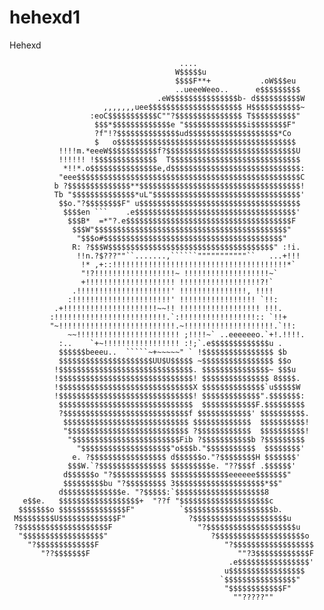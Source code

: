 # hehexd1
Hehexd

                                          ....
                                         W$$$$$u
                                         $$$$F**+           .oW$$$eu
                                         ..ueeeWeeo..      e$$$$$$$$$
                                     .eW$$$$$$$$$$$$$$$b- d$$$$$$$$$$W
                         ,,,,,,,uee$$$$$$$$$$$$$$$$$$$$$ H$$$$$$$$$$$~
                      :eoC$$$$$$$$$$$C""?$$$$$$$$$$$$$$$ T$$$$$$$$$$"
                       $$$*$$$$$$$$$$$$$e "$$$$$$$$$$$$$$i$$$$$$$$F"
                       ?f"!?$$$$$$$$$$$$$$ud$$$$$$$$$$$$$$$$$$$$*Co
                       $   o$$$$$$$$$$$$$$$$$$$$$$$$$$$$$$$$$$$$$$$$
               !!!!m.*eeeW$$$$$$$$$$$f?$$$$$$$$$$$$$$$$$$$$$$$$$$$$$U
               !!!!!! !$$$$$$$$$$$$$$  T$$$$$$$$$$$$$$$$$$$$$$$$$$$$$
                *!!*.o$$$$$$$$$$$$$$$e,d$$$$$$$$$$$$$$$$$$$$$$$$$$$$$:
               "eee$$$$$$$$$$$$$$$$$$$$$$$$$$$$$$$$$$$$$$$$$$$$$$$$$$C
              b ?$$$$$$$$$$$$$$**$$$$$$$$$$$$$$$$$$$$$$$$$$$$$$$$$$$$!
              Tb "$$$$$$$$$$$$$$*uL"$$$$$$$$$$$$$$$$$$$$$$$$$$$$$$$$$'
               $$o."?$$$$$$$$F" u$$$$$$$$$$$$$$$$$$$$$$$$$$$$$$$$$$$$
                $$$$en ```    .e$$$$$$$$$$$$$$$$$$$$$$$$$$$$$$$$$$$$'
                 $$$B*  =*"?.e$$$$$$$$$$$$$$$$$$$$$$$$$$$$$$$$$$$$$F
                  $$$W"$$$$$$$$$$$$$$$$$$$$$$$$$$$$$$$$$$$$$$$$$$$"
                   "$$$o#$$$$$$$$$$$$$$$$$$$$$$$$$$$$$$$$$$$$$$$$"
                  R: ?$$$W$$$$$$$$$$$$$$$$$$$$$$$$$$$$$$$$$$$$$" :!i.
                   !!n.?$???""``.......,``````"""""""""""``   ...+!!!
                    !* ,+::!!!!!!!!!!!!!!!!!!!!!!!!!!!!!!!!!!!!!!!*`
                    "!?!!!!!!!!!!!!!!!!!!~ !!!!!!!!!!!!!!!!!!!~`
                    +!!!!!!!!!!!!!!!!!!!! !!!!!!!!!!!!!!!!!!?!`
                  .!!!!!!!!!!!!!!!!!!!!!' !!!!!!!!!!!!!!!, !!!!
                 :!!!!!!!!!!!!!!!!!!!!!!' !!!!!!!!!!!!!!!!! `!!:
              .+!!!!!!!!!!!!!!!!!!!!!~~!! !!!!!!!!!!!!!!!!!! !!!.
             :!!!!!!!!!!!!!!!!!!!!!!!!!.`:!!!!!!!!!!!!!!!!!:: `!!+
             "~!!!!!!!!!!!!!!!!!!!!!!!!!!.~!!!!!!!!!!!!!!!!!!!!.`!!:
                 ~~!!!!!!!!!!!!!!!!!!!!!!! ;!!!!~` ..eeeeeeo.`+!.!!!!.
               :..    `+~!!!!!!!!!!!!!!!!! :!;`.e$$$$$$$$$$$$$u .
               $$$$$$beeeu..  `````~+~~~~~" ` !$$$$$$$$$$$$$$$$ $b
               $$$$$$$$$$$$$$$$$$$$$UU$U$$$$$ ~$$$$$$$$$$$$$$$$ $$o
              !$$$$$$$$$$$$$$$$$$$$$$$$$$$$$$. $$$$$$$$$$$$$$$~ $$$u
              !$$$$$$$$$$$$$$$$$$$$$$$$$$$$$$! $$$$$$$$$$$$$$$ 8$$$$.
              !$$$$$$$$$$$$$$$$$$$$$$$$$$$$$$X $$$$$$$$$$$$$$`u$$$$$W
              !$$$$$$$$$$$$$$$$$$$$$$$$$$$$$$! $$$$$$$$$$$$$".$$$$$$$:
               $$$$$$$$$$$$$$$$$$$$$$$$$$$$$$  $$$$$$$$$$$$F.$$$$$$$$$
               ?$$$$$$$$$$$$$$$$$$$$$$$$$$$$f $$$$$$$$$$$$' $$$$$$$$$$.
                $$$$$$$$$$$$$$$$$$$$$$$$$$$$ $$$$$$$$$$$$$  $$$$$$$$$$!
                "$$$$$$$$$$$$$$$$$$$$$$$$$$$ ?$$$$$$$$$$$$  $$$$$$$$$$!
                 "$$$$$$$$$$$$$$$$$$$$$$$$Fib ?$$$$$$$$$$$b ?$$$$$$$$$
                   "$$$$$$$$$$$$$$$$$$$$"o$$$b."$$$$$$$$$$$  $$$$$$$$'
                  e. ?$$$$$$$$$$$$$$$$$ d$$$$$$o."?$$$$$$$$H $$$$$$$'
                 $$$W.`?$$$$$$$$$$$$$$$ $$$$$$$$$e. "??$$$f .$$$$$$'
                d$$$$$$o "?$$$$$$$$$$$$ $$$$$$$$$$$$$eeeeee$$$$$$$"
                $$$$$$$$$bu "?$$$$$$$$$ 3$$$$$$$$$$$$$$$$$$$$*$$"
               d$$$$$$$$$$$$$e. "?$$$$$:`$$$$$$$$$$$$$$$$$$$$8
       e$$e.   $$$$$$$$$$$$$$$$$$+  "??f "$$$$$$$$$$$$$$$$$$$$c
      $$$$$$$o $$$$$$$$$$$$$$$F"          `$$$$$$$$$$$$$$$$$$$$b.
     M$$$$$$$$U$$$$$$$$$$$$$F"              ?$$$$$$$$$$$$$$$$$$$$$u
     ?$$$$$$$$$$$$$$$$$$$$F                   "?$$$$$$$$$$$$$$$$$$$$u
      "$$$$$$$$$$$$$$$$$$"                       ?$$$$$$$$$$$$$$$$$$$$o
        "?$$$$$$$$$$$$$F                            "?$$$$$$$$$$$$$$$$$$
           "??$$$$$$$F                                 ""?3$$$$$$$$$$$$F
                                                     .e$$$$$$$$$$$$$$$$'
                                                    u$$$$$$$$$$$$$$$$$
                                                   `$$$$$$$$$$$$$$$$"
                                                    "$$$$$$$$$$$$F"
                                                      ""?????""
